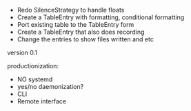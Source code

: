 * Redo SilenceStrategy to handle floats
* Create a TableEntry with formatting, conditional formatting
* Port existing table to the TableEntry form
* Create a TableEntry that also does recording
* Change the entries to show files written and etc

version 0.1

productionization:
* NO systemd
* yes/no daemonization?
* CLI
* Remote interface
